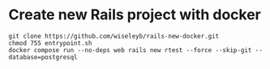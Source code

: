 # Create new Rails project with docker

```
git clone https://github.com/wiseleyb/rails-new-docker.git
chmod 755 entrypoint.sh
docker compose run --no-deps web rails new rtest --force --skip-git --database=postgresql
```
